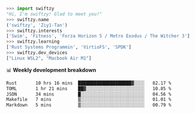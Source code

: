 ```python
>>> import swiftzy
"Hi, I'm swiftzy! Glad to meet you!"
>>> swiftzy.name
('swiftzy', 'Ziy1-Tan')
>>> swiftzy.interests
['Swim', 'Fitness', 'Forza Horizon 5 / Metro Exodus / The Witcher 3']
>>> swiftzy.learning
['Rust Systems Programmin', 'VirtioFS', 'SPDK']
>>> swiftzy.dev_devices
["Linux WSL2", "Macbook Air M1"]
```
📊 **Weekly development breakdown**
<!--START_SECTION:waka-->

```txt
Rust       10 hrs 16 mins  ████████████████████▓░░░░   82.17 %
TOML       1 hr 21 mins    ██▓░░░░░░░░░░░░░░░░░░░░░░   10.85 %
JSON       34 mins         █░░░░░░░░░░░░░░░░░░░░░░░░   04.56 %
Makefile   7 mins          ▒░░░░░░░░░░░░░░░░░░░░░░░░   01.01 %
Markdown   5 mins          ▒░░░░░░░░░░░░░░░░░░░░░░░░   00.79 %
```

<!--END_SECTION:waka-->
